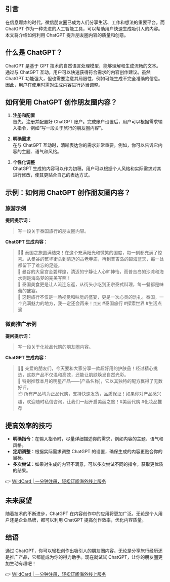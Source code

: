 ## 引言

在信息爆炸的时代，微信朋友圈已成为人们分享生活、工作和想法的重要平台。而 ChatGPT 作为一种先进的人工智能工具，可以帮助用户快速生成吸引人的内容。本文将介绍如何利用 ChatGPT 提升朋友圈内容的质量和创意。

## 什么是 ChatGPT？

ChatGPT 是基于 GPT 技术的自然语言处理模型，能够理解和生成流畅的文本。通过与 ChatGPT 互动，用户可以快速获得符合需求的内容创作建议。虽然 ChatGPT 功能强大，但也需要注意其局限性，例如可能生成不完全准确的信息。因此，用户在使用时需对生成内容进行适当调整。

## 如何使用 ChatGPT 创作朋友圈内容？

1. **注册和配置**  
   首先，注册并配置好 ChatGPT 账户。完成账户设置后，用户可以根据需求输入指令，例如“写一段关于旅行的朋友圈内容”。

2. **明确需求**  
   在与 ChatGPT 互动时，清晰表达你的需求非常重要。例如，你可以告诉它内容的主题、语气和风格。

3. **个性化调整**  
   ChatGPT 生成的内容可以作为初稿，用户可以根据个人风格和实际需求对其进行修改，使其更贴合自己的表达方式。

## 示例：如何用 ChatGPT 创作朋友圈内容？

### 旅游示例

**提问提示词：**  
> 写一段关于泰国旅行的朋友圈内容。

**ChatGPT 生成内容：**  
> 🌴🌞 泰国之旅圆满结束！在这个充满阳光和微笑的国度，每一刻都充满了惊喜。从曼谷的繁华街头到清迈的古老寺庙，再到普吉岛的碧海蓝天，每一处都留下了难忘的足迹。  
> 🏯 曼谷的大皇宫金碧辉煌，清迈的宁静让人心旷神怡，而普吉岛的沙滩和海水则是海岛梦的完美写照！  
> 🍜 泰国美食更是让人流连忘返，从街头小吃到正宗泰式料理，每一餐都是味蕾的盛宴。  
> 🙏 这趟旅行不仅是一场视觉和味觉的盛宴，更是一次心灵的洗礼。泰国，一个充满魅力的地方，我一定还会再来！🇹🇭 #泰国旅行 #探索世界 #生活点滴

### 微商推广示例

**提问提示词：**  
> 写一段关于化妆品代购的朋友圈内容。

**ChatGPT 生成内容：**  
> 💄💫 亲爱的朋友们，今天要和大家分享一款超好用的护肤品！经过精心挑选，这款产品不仅温和高效，还能让肌肤焕发自然光彩。  
> 🌟 特别推荐本月的明星产品——[产品名称]，它以其独特的配方赢得了无数好评。  
> 📦 所有产品均为正品代购，支持快速发货，品质保证！如果你对产品感兴趣，欢迎随时私信咨询，让我们一起开启美丽之旅！#美丽代购 #化妆品推荐

## 提高效率的技巧

- **明确指令**：在输入指令时，尽量详细描述你的需求，例如内容的主题、语气和风格。  
- **定期调整**：根据实际需求调整 ChatGPT 的设置，确保生成的内容更贴合你的目标。  
- **多次尝试**：如果对生成的内容不满意，可以多次尝试不同的指令，获取更优质的结果。

👉 [WildCard | 一分钟注册，轻松订阅海外线上服务](https://bit.ly/bewildcard)

## 未来展望

随着技术的不断进步，ChatGPT 在内容创作中的应用将更加广泛。无论是个人用户还是企业品牌，都可以利用 ChatGPT 提高创作效率，优化内容质量。

## 结语

通过 ChatGPT，你可以轻松创作出吸引人的朋友圈内容。无论是分享旅行经历还是推广产品，它都能成为你的得力助手。现在就试试 ChatGPT，让你的朋友圈更加生动有趣吧！

👉 [WildCard | 一分钟注册，轻松订阅海外线上服务](https://bit.ly/bewildcard)